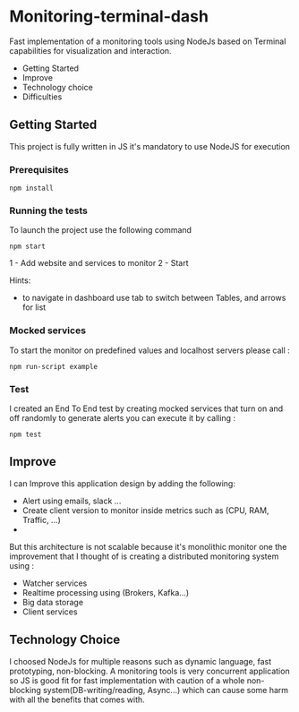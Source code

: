 # Monitoring-terminal-dash
Fast implementation of a monitoring tools using NodeJs based on Terminal capabilities for visualization and interaction. 

* Getting Started
* Improve
* Technology choice
* Difficulties

## Getting Started

This project is fully written in JS it's mandatory to use NodeJS for execution

### Prerequisites

```
npm install
```

### Running the tests

To launch the project use the following command
```
npm start
```
1 - Add website and services to monitor
2 - Start

Hints: 
* to navigate in dashboard use tab to switch between Tables, and arrows for list 

### Mocked services
To start the monitor on predefined values and localhost servers please call :
```
npm run-script example 
```

### Test

I created an End To End test by creating mocked services that turn on and off randomly to generate alerts you can execute it by calling : 
```
npm test
```

## Improve
I can Improve this application design by adding the following:
* Alert using emails, slack ...
* Create client version to monitor inside metrics such as (CPU, RAM, Traffic, ...)
*
But this architecture is not scalable because it's monolithic monitor one the improvement that I thought of is creating a distributed monitoring system using : 
* Watcher services
* Realtime processing using (Brokers, Kafka...)
* Big data storage 
* Client services

## Technology Choice

I choosed NodeJs for multiple reasons such as dynamic language, fast prototyping, non-blocking.
A monitoring tools is very concurrent application so JS is good fit for fast implementation with caution of a whole non-blocking system(DB-writing/reading, Async...) which can cause some harm with all the benefits that comes with.
